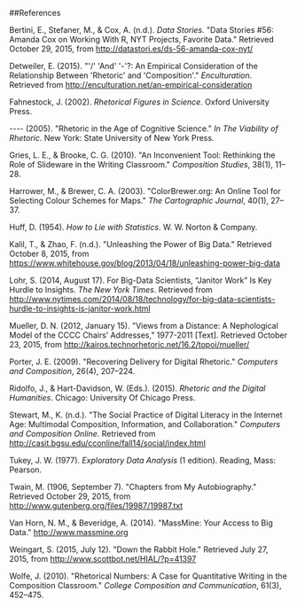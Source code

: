 ##References

Bertini, E., Stefaner, M., & Cox, A. (n.d.). *Data Stories*. "Data Stories #56: Amanda Cox on Working With R, NYT Projects, Favorite Data." Retrieved October 29, 2015, from <http://datastori.es/ds-56-amanda-cox-nyt/>

Detweiler, E. (2015). "'/' 'And' '-'?: An Empirical Consideration of the Relationship Between 'Rhetoric' and 'Composition'." *Enculturation*. Retrieved from <http://enculturation.net/an-empirical-consideration>

Fahnestock, J. (2002). *Rhetorical Figures in Science*. Oxford University Press.

---- (2005). "Rhetoric in the Age of Cognitive Science." *In The Viability of Rhetoric*. New York: State University of New York Press.

Gries, L. E., & Brooke, C. G. (2010). "An Inconvenient Tool: Rethinking the Role of Slideware in the Writing Classroom." *Composition Studies*, 38(1), 11–28.

Harrower, M., & Brewer, C. A. (2003). "ColorBrewer.org: An Online Tool for Selecting Colour Schemes for Maps." *The Cartographic Journal*, 40(1), 27–37. 

Huff, D. (1954). *How to Lie with Statistics*. W. W. Norton & Company.

Kalil, T., & Zhao, F. (n.d.). "Unleashing the Power of Big Data." Retrieved October 8, 2015, from <https://www.whitehouse.gov/blog/2013/04/18/unleashing-power-big-data>

Lohr, S. (2014, August 17). For Big-Data Scientists, “Janitor Work” Is Key Hurdle to Insights. *The New York Times*. Retrieved from <http://www.nytimes.com/2014/08/18/technology/for-big-data-scientists-hurdle-to-insights-is-janitor-work.html>

Mueller, D. N. (2012, January 15). "Views from a Distance: A Nephological Model of the CCCC Chairs’ Addresses," 1977-2011 [Text]. Retrieved October 23, 2015, from <http://kairos.technorhetoric.net/16.2/topoi/mueller/>

Porter, J. E. (2009). "Recovering Delivery for Digital Rhetoric." *Computers and Composition*, 26(4), 207–224. 

Ridolfo, J., & Hart-Davidson, W. (Eds.). (2015). *Rhetoric and the Digital Humanities*. Chicago: University Of Chicago Press.

Stewart, M., K. (n.d.). "The Social Practice of Digital Literacy in the Internet Age: Multimodal Composition, Information, and Collaboration." *Computers and Composition Online*. Retrieved from <http://casit.bgsu.edu/cconline/fall14/social/index.html>

Tukey, J. W. (1977). *Exploratory Data Analysis* (1 edition). Reading, Mass: Pearson.

Twain, M. (1906, September 7). "Chapters from My Autobiography." Retrieved October 29, 2015, from <http://www.gutenberg.org/files/19987/19987.txt>

Van Horn, N. M., & Beveridge, A. (2014). "MassMine: Your Access to Big Data." <http://www.massmine.org>

Weingart, S. (2015, July 12). "Down the Rabbit Hole." Retrieved July 27, 2015, from <http://www.scottbot.net/HIAL/?p=41397>

Wolfe, J. (2010). "Rhetorical Numbers: A Case for Quantitative Writing in the Composition Classroom." *College Composition and Communication*, 61(3), 452–475.
